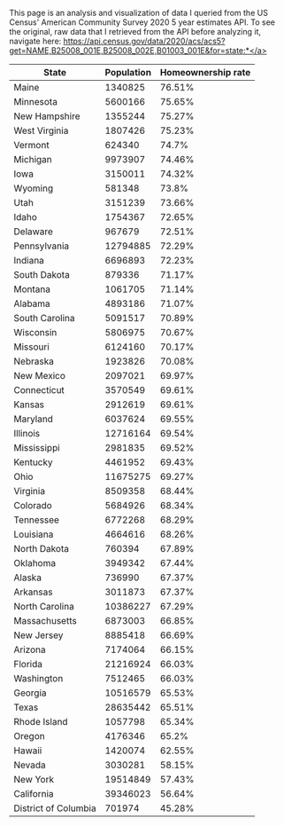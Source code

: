 This page is an analysis and visualization of data I queried from the US Census' American Community Survey 2020 5 year estimates API. To see the original, raw data that I retrieved from the API before analyzing it, navigate here: <a href="https://api.census.gov/data/2020/acs/acs5?get=NAME,B25008_001E,B25008_002E,B01003_001E&for=state:*">https://api.census.gov/data/2020/acs/acs5?get=NAME,B25008_001E,B25008_002E,B01003_001E&for=state:*</a>

|State|Population|Homeownership rate|
|---|---|---|
|Maine|1340825|76.51%|
|Minnesota|5600166|75.65%|
|New Hampshire|1355244|75.27%|
|West Virginia|1807426|75.23%|
|Vermont|624340|74.7%|
|Michigan|9973907|74.46%|
|Iowa|3150011|74.32%|
|Wyoming|581348|73.8%|
|Utah|3151239|73.66%|
|Idaho|1754367|72.65%|
|Delaware|967679|72.51%|
|Pennsylvania|12794885|72.29%|
|Indiana|6696893|72.23%|
|South Dakota|879336|71.17%|
|Montana|1061705|71.14%|
|Alabama|4893186|71.07%|
|South Carolina|5091517|70.89%|
|Wisconsin|5806975|70.67%|
|Missouri|6124160|70.17%|
|Nebraska|1923826|70.08%|
|New Mexico|2097021|69.97%|
|Connecticut|3570549|69.61%|
|Kansas|2912619|69.61%|
|Maryland|6037624|69.55%|
|Illinois|12716164|69.54%|
|Mississippi|2981835|69.52%|
|Kentucky|4461952|69.43%|
|Ohio|11675275|69.27%|
|Virginia|8509358|68.44%|
|Colorado|5684926|68.34%|
|Tennessee|6772268|68.29%|
|Louisiana|4664616|68.26%|
|North Dakota|760394|67.89%|
|Oklahoma|3949342|67.44%|
|Alaska|736990|67.37%|
|Arkansas|3011873|67.37%|
|North Carolina|10386227|67.29%|
|Massachusetts|6873003|66.85%|
|New Jersey|8885418|66.69%|
|Arizona|7174064|66.15%|
|Florida|21216924|66.03%|
|Washington|7512465|66.03%|
|Georgia|10516579|65.53%|
|Texas|28635442|65.51%|
|Rhode Island|1057798|65.34%|
|Oregon|4176346|65.2%|
|Hawaii|1420074|62.55%|
|Nevada|3030281|58.15%|
|New York|19514849|57.43%|
|California|39346023|56.64%|
|District of Columbia|701974|45.28%|
